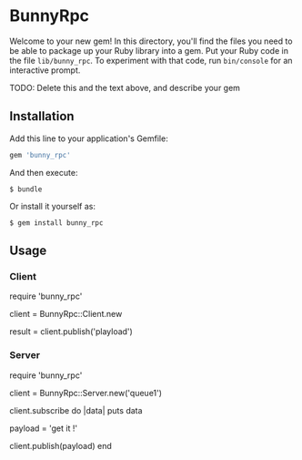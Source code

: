 # BunnyRpc

Welcome to your new gem! In this directory, you'll find the files you need to be able to package up your Ruby library into a gem. Put your Ruby code in the file `lib/bunny_rpc`. To experiment with that code, run `bin/console` for an interactive prompt.

TODO: Delete this and the text above, and describe your gem

## Installation

Add this line to your application's Gemfile:

```ruby
gem 'bunny_rpc'
```

And then execute:

    $ bundle

Or install it yourself as:

    $ gem install bunny_rpc

## Usage

### Client

require 'bunny_rpc'

client = BunnyRpc::Client.new

result = client.publish('playload')

### Server

require 'bunny_rpc'

client = BunnyRpc::Server.new('queue1')

client.subscribe do |data|
  puts data

  payload = 'get it !'

  client.publish(payload)
end

